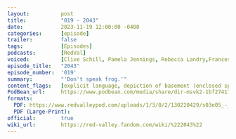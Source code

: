 ```yaml
---
layout:          post
title:           "019 - 2043"
date:            2023-11-19 12:00:00 -0400
categories:      [episode]
trailer:         false
tags:            [Episodes]
podcasts:        [RedVal]
voiced:          [Clive Schill, Pamela Jennings, Rebecca Landry,Francesca Jones, Bill, Shelley, Josh, Blue Sky]
episode_title:   "2043"
episode_number:  '019'
summary:         "'Don't speak frog.'"
content_flags:   [explicit language, depiction of basement (enclosed space), depiction of murder (gunshot to head), disposal of body in a car, depiction of choking/drowning (background), depiction of threat to life by fire, loud persistent alarm, explosion]
PodBean_url:     https://www.podbean.com/media/share/dir-msvk2-1bf27417
formats: 
  PDF: https://www.redvalleypod.com/uploads/1/3/0/2/130220429/s03e05_-_transcript.pdf
  PDF (Large-Print): 
official:        true
wiki_url:        https://red-valley.fandom.com/wiki/%222043%22
---
```

